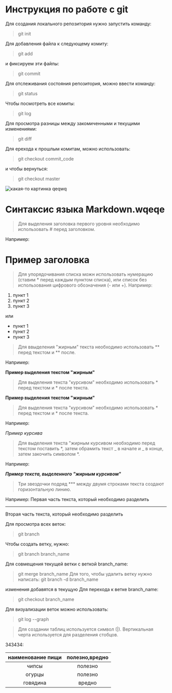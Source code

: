 # Инструкция по работе с git
Для создания локального репозитория нужно запустить команду:
> git init

Для добавления файла к следующему комиту:
> git add

и фиксируем эти файлы:
> git commit

Для отслеживания состояния репозитория, можно ввести команду:
> git status

Чтобы посмотреть все комиты:
> git log

Для просмотра разницы между закомиченными и текущими изменениями:
> git diff

Для ерехода к прошлым комитам, можно использовать:
> git checkout commit_code

и чтобы вернуться:
> git checkout master

![какая-то картинка](i.jpg) 
qeqwq
# Синтаксис языка Markdown.wqeqe

> Для выделения заголовка первого уровня необходимо использовать # перед заголовком. 

Например:
# Пример заголовка

> Для упорядочивания списка можн использовать нумерацию (ставим * перед каждым пунктом списка), или список без использования цифрового обозначения (- или +). 
Например:

1. пункт 1
2. пункт 2
3. пункт 3

или

* пункт 1
* пункт 2
* пункт 3

> Для ввыделения "жирным" текста необходимо использовать ** перед текстом и ** после. 

Например:

**Пример выделения текстом "жирным"**

> Для выделения текста "курсивом" необходимо использовать * перед текстом и * после текста.

**Пример выделения текстом "жирным"**

> Для выделения текста "курсивом" необходимо использовать * перед текстом и * после текста.

Например:

*Пример курсива*

> Для выделения текста "жирным курсивом необходимо перед текстом поставить *, затем обрамить текст _ в начале и _ в конце, затем закочить символом *.

Например:

**_Пример текста, выделенного "жирным курсивом"_**

>Три звездочки подряд *** между двумя строками текста создают горизонтальную линию.

Например:
Первая часть текста, который необходимо разделить
***
Вторая часть текста, который необходимо разделить

Для просмотра всех веток:
> git branch

Чтобы создать ветку, нужно:
> git branch branch_name

Для совмещения текущей ветки с веткой branch_name:
> git merge branch_name
Для того, чтобы удалить ветку нужно написать:
>git branch -d branch_name

изменения добавятся в текущую
Для перехода к ветке branch_name:
> git checkout branch_name

Для визуализации веток можно использовать:
> git log --graph

> Для создании таблиц используется символ (|). Вертикальная черта используется для разделения стобцов.

343434:

|наименование пищи|полезно,вредно| 
|:--:|:--:|
| чипсы | полезно |
| огурцы | полезно|
| говядина | вредно |
